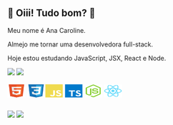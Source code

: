 ## 💙 Oiii! Tudo bom? 💙

Meu nome é Ana Caroline.

Almejo me tornar uma desenvolvedora full-stack. 

Hoje estou estudando JavaScript, JSX, React e Node.

<div>
<a href:"https://github.com/acarolinepsousa">
<img height="160em" src="https://github-readme-stats.vercel.app/api?username=acarolinepsousa&show_icons=true&theme=blueberry&include_all_commits=true&count_private=true"/>
<img height="160em" src="https://github-readme-stats.vercel.app/api/top-langs/?username=acarolinepsousa&layout=compact&langs_count=16&theme=blueberry" />
</div>
  
<div style="display: inline_block"><br>
  <img align="center" alt="Ana-HTML" height="30" width="40" src="https://raw.githubusercontent.com/devicons/devicon/master/icons/html5/html5-original.svg">
  <img align="center" alt="Ana-CSS" height="30" width="40" src="https://raw.githubusercontent.com/devicons/devicon/master/icons/css3/css3-original.svg"><img align="center" alt="Ana-Js" height="30" width="40" src="https://raw.githubusercontent.com/devicons/devicon/master/icons/javascript/javascript-plain.svg">
  <img align="center" alt="Ana-Ts" height="30" width="40" src="https://raw.githubusercontent.com/devicons/devicon/master/icons/typescript/typescript-plain.svg">
  <img align="center" alt="Ana-CSS" height="30" width="40" src="https://raw.githubusercontent.com/devicons/devicon/master/icons/nodejs/nodejs-original.svg">
  <img align="center" alt="Ana-React" height="30" width="40" src="https://raw.githubusercontent.com/devicons/devicon/master/icons/react/react-original.svg">

 </div>
  
  ##
 
<div> 
  <a href = "mailto:contatoacps5698@gmail.com"><img src="https://img.shields.io/badge/-Gmail-%23333?style=for-the-badge&logo=gmail&logoColor=white" target="_blank"></a>
  <a href="www.linkedin.com/in/ana-caroline-sousa-499160209" target="_blank"><img src="https://img.shields.io/badge/-LinkedIn-%230077B5?style=for-the-badge&logo=linkedin&logoColor=white" target="_blank"></a> 
</div>



<!---
Acaroline66/Acaroline66 is a ✨ special ✨ repository because its `README.md` (this file) appears on your GitHub profile.
You can click the Preview link to take a look at your changes.
--->
